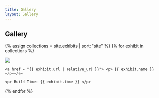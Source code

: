 ```yaml
---
title: Gallery
layout: Gallery
---
```

<div>
<h2>Gallery</h2>
</div>

<div class= "exhibit">

   {% assign collections = site.exhibits | sort: "site" %}
   {% for exhibit in collections  %} 

  <div id = "grid_cell">
    <a href = "{{ exhibit.url | relative_url }}"> <img src="{{ exhibit.index_image_url }}" opacity=100> </a>

    <a href = "{{ exhibit.url | relative_url }}"> <p> {{ exhibit.name }} </p></a>

    <p> Build Time: {{ exhibit.time }} </p> 
 </div>

{% endfor %}

</div>
